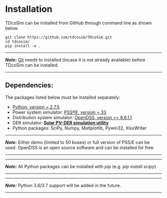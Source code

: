 # Installation
TDcoSim can be installed from GitHub through command line as shown below.

    git clone https://github.com/tdcosim/TDcoSim.git
    cd tdcosim/
    pip install -e .

***
***Note:*** [Git](https://git-scm.com/) needs to installed  (incase it is not already available) before TDcoSim can be installed.

***

## Dependencies:
The packages listed below must be installed separately:

* [Python, version = 2.7.5](https://www.python.org/)
* Power system simulator: [PSS®E, version =  33](https://new.siemens.com/global/en/products/energy/services/transmission-distribution-smart-grid/consulting-and-planning/pss-software/pss-e.html) 
* Distribution system simulator: [OpenDSS, version >= 8.6.1.1](https://sourceforge.net/projects/electricdss/) 
* DER simulator: [**Solar PV-DER simulation utility**](https://github.com/sibyjackgrove/SolarPV-DER-simulation-utility)
* Python packages: SciPy, Numpy, Matlplotlib, Pywin32, XlsxWriter

***
***Note:*** Either demo (limited to 50 buses) or full version of PSS/E can be used.  OpenDSS is an open source software and can be installed for free.

***
***
***Note:*** All Python packages can be installed with *pip* (e.g. *pip install scipy*)

***
***
***Note:*** Python 3.6/3.7 support will be added in the future.

***

